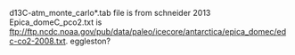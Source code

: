 d13C-atm_monte_carlo*.tab file is from schneider 2013
Epica_domeC_pco2.txt is ftp://ftp.ncdc.noaa.gov/pub/data/paleo/icecore/antarctica/epica_domec/edc-co2-2008.txt. eggleston?